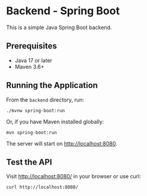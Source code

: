 # Backend - Spring Boot

This is a simple Java Spring Boot backend.

## Prerequisites
- Java 17 or later
- Maven 3.6+

## Running the Application

From the `backend` directory, run:

```
./mvnw spring-boot:run
```

Or, if you have Maven installed globally:

```
mvn spring-boot:run
```

The server will start on [http://localhost:8080](http://localhost:8080).

## Test the API
Visit [http://localhost:8080/](http://localhost:8080/) in your browser or use curl:

```
curl http://localhost:8080/
``` 